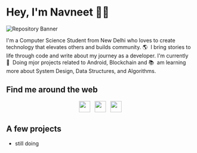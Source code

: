 # Hey, I'm Navneet 👋🏼

![Repository Banner](jeannienguyen-banner.png)

I'm a Computer Science Student from New Delhi who loves to create technology that elevates others and builds community. 🌎&nbsp; I bring stories to life through code and write about my journey as a developer. I'm currently 🚧&nbsp; Doing mjor projects related to Android, Blockchain and 📚&nbsp; am learning more about System Design, Data Structures, and Algorithms.

## Find me around the web
</p>

<p align='center'>
<a href="https://twitter.com/code2do"><img height="30" 
src="https://github.com/WaylonWalker/WaylonWalker/blob/main/icon/twitter.png?raw=true"></a>&nbsp;&nbsp;
<a href="https://www.instagram.com/xeqnav/"><img height="30" src="https://github.com/WaylonWalker/WaylonWalker/blob/main/icon/instagram.jpg?raw=true"></a>&nbsp;&nbsp;
<a href="https://www.linkedin.com/in/code2me/"><img height="30" src="https://github.com/WaylonWalker/WaylonWalker/blob/main/icon/linkedin.png?raw=true"></a>
</p>


## A few projects

- still doing
